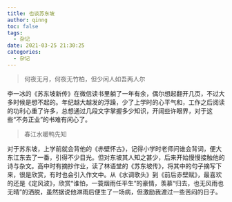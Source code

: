 ```yaml
---
title: 也谈苏东坡
author: qinng
toc: false
tags:
  - 杂记
date: 2021-03-25 21:30:25
categories:
  - 杂记
---
```


> 何夜无月，何夜无竹柏，但少闲人如吾两人尔

李一冰的《苏东坡新传》在微信读书里躺了一年有余，偶尔想起翻开几页，不过大多时候是想不起的。年纪越大越发的浮躁，少了上学时的心平气和，工作之后阅读的功利心重了许多，总想通过几段文字掌握多少知识，开阔些许眼界，对于这些“不务正业”的书难有闲心了。
&nbsp;

> 春江水暖鸭先知

对于苏东坡，上学前就会背他的《赤壁怀古》，记得小学时老师问谁会背词，便大东江东去了一番，引得不少目光。但对东坡其人知之甚少，后来开始慢慢接触他的诗与杂文。高中时有摘抄作业，读了林语堂的《苏东坡传》，将其中的句子摘写下来，很是欣赏，有时也会引入作文中。从《水调歌头》到《前后赤壁赋》，最喜欢的还是《定风波》，欣赏“谁怕，一蓑烟雨任平生”的豪情，羡慕“归去，也无风雨也无晴”的洒脱，虽然据说他淋雨后便生了一场病，但激励我渡过一些苦闷的日子。

